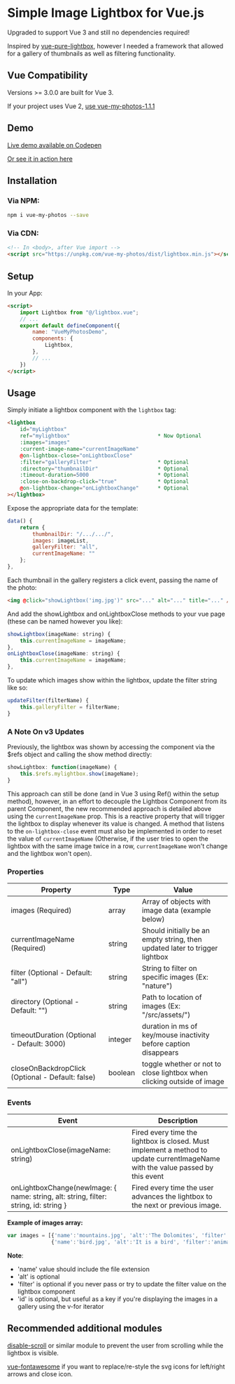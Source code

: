 # Simple Image Lightbox for Vue.js
Upgraded to support Vue 3 and still no dependencies required!

Inspired by <a href="https://github.com/DCzajkowski/vue-pure-lightbox">vue-pure-lightbox</a>, however I 
needed a framework that allowed for a gallery of thumbnails as well as filtering functionality.

## Vue Compatibility
Versions >= 3.0.0 are built for Vue 3.

If your project uses Vue 2, <a href="https://www.npmjs.com/package/vue-my-photos/v/1.1.1" target="_blank">use vue-my-photos-1.1.1</a>
## Demo
<a href="https://codepen.io/am283721/pen/GRjYPzb" target="_blank">Live demo available on Codepen</a>

<a href="https://andrew-mcgrath.com/Portfolio" target="_blank">Or see it in action here</a>

## Installation

### Via NPM:
```bash
npm i vue-my-photos --save
```

### Via CDN:
```html
<!-- In <body>, after Vue import -->
<script src="https://unpkg.com/vue-my-photos/dist/lightbox.min.js"></script>
```

## Setup

In your App:
```html
<script>
    import Lightbox from "@/lightbox.vue";
    // ...
    export default defineComponent({
        name: "VueMyPhotosDemo",
        components: {
            Lightbox,
        },
        // ...
    })
</script>
```
## Usage

Simply initiate a lightbox component with the `lightbox` tag:

```html
<lightbox 
    id="myLightbox"
    ref="mylightbox"                            * Now Optional
    :images="images"
    :current-image-name="currentImageName"
    @on-lightbox-close="onLightboxClose"
    :filter="galleryFilter"                     * Optional
    :directory="thumbnailDir"                   * Optional
    :timeout-duration=5000                      * Optional
    :close-on-backdrop-click="true"             * Optional
    @on-lightbox-change="onLightboxChange"      * Optional
></lightbox>
```

Expose the appropriate data for the template:

```js
data() {
    return {
        thumbnailDir: "/.../.../",
        images: imageList,
        galleryFilter: "all",
        currentImageName: ""
    };
},
```

Each thumbnail in the gallery registers a click event, passing the name of the photo:

```html
<img @click="showLightbox('img.jpg')" src="..." alt="..." title="..." />
```

And add the showLightbox and onLightboxClose methods to your vue page (these can be named however you like):

```js
showLightbox(imageName: string) {
    this.currentImageName = imageName;
},
onLightboxClose(imageName: string) {
    this.currentImageName = imageName;
},
```

To update which images show within the lightbox, update the filter string like so:
```js
updateFilter(filterName) {
    this.galleryFilter = filterName;
}
```

### A Note On v3 Updates

Previously, the lightbox was shown by accessing the component via the $refs object and calling the show method directly:

```js
showLightbox: function(imageName) {
    this.$refs.mylightbox.show(imageName);
}
```

This approach can still be done (and in Vue 3 using Ref() within the setup method), however, in an effort to decouple the Lightbox Component from its parent Component, the new recommended approach is detailed above using the `currentImageName` prop. This is a reactive property that will trigger the lightbox to display whenever its value is changed. A method that listens to the `on-lightbox-close` event must also be implemented in order to reset the value of  `currentImageName` (Otherwise, if the user tries to open the lightbox with the same image twice in a row, `currentImageName` won't change and the lightbox won't open).

### Properties

| Property                                         | Type     | Value                                                                       |
| ------------------------------------------------ | -------- | --------------------------------------------------------------------------- |
| images (Required)                                | array    | Array of objects with image data (example below)                            |
| currentImageName (Required)                      | string   | Should initially be an empty string, then updated later to trigger lightbox |
| filter (Optional - Default: "all")               | string   | String to filter on specific images (Ex: "nature")                          |
| directory (Optional - Default: "")               | string   | Path to location of images (Ex: "/src/assets/")                             |
| timeoutDuration (Optional - Default: 3000)       | integer  | duration in ms of key/mouse inactivity before caption disappears            |
| closeOnBackdropClick (Optional - Default: false) | boolean  | toggle whether or not to close lightbox when clicking outside of image      |

### Events

| Event                                                                                     | Description                                                                                                                     |
| ----------------------------------------------------------------------------------------- | ------------------------------------------------------------------------------------------------------------------------------- |
| onLightboxClose(imageName: string)                                                        | Fired every time the lightbox is closed. Must implement a method to update currentImageName with the value passed by this event |
| onLightboxChange(newImage: { name: string, alt: string, filter: string, id: string }      | Fired every time the user advances the lightbox to the next or previous image.                                                  |

**Example of images array:**

```js
var images = [{'name':'mountains.jpg', 'alt':'The Dolomites', 'filter':'nature', 'id':'image1' },
              {'name':'bird.jpg', 'alt':'It is a bird', 'filter':'animals', 'id':'image2' }];
```

**Note**:
- 'name' value should include the file extension
- 'alt' is optional
- 'filter' is optional if you never pass or try to update the filter value on the lightbox component
- 'id' is optional, but useful as a key if you're displaying the images in a gallery using the v-for iterator

## Recommended additional modules

<a href="https://github.com/gilbarbara/disable-scroll#readme">disable-scroll</a> or similar module to prevent the user from scrolling while the lightbox is visible.

<a href="https://github.com/FortAwesome/vue-fontawesome">vue-fontawesome</a> if you want to replace/re-style the svg icons for left/right arrows and close icon.
